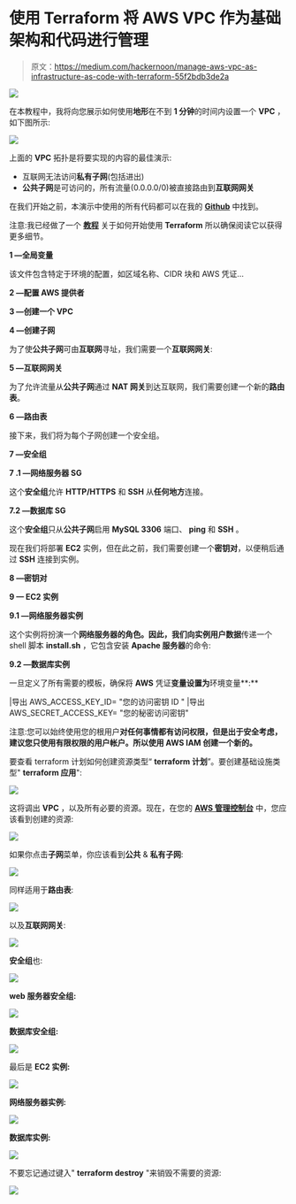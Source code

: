 # 使用 Terraform 将 AWS VPC 作为基础架构和代码进行管理

> 原文：<https://medium.com/hackernoon/manage-aws-vpc-as-infrastructure-as-code-with-terraform-55f2bdb3de2a>

![](img/40663ecc019fcd13d04b71fdfa845c69.png)

在本教程中，我将向您展示如何使用**地形**在不到 **1 分钟**的时间内设置一个 **VPC** ，如下图所示:

![](img/9702d61098bcc6f7777365d61dcb0703.png)

上面的 **VPC** 拓扑是将要实现的内容的最佳演示:

*   互联网无法访问**私有子网**(包括进出)
*   **公共子网**是可访问的，所有流量(0.0.0.0/0)被直接路由到**互联网网关**

在我们开始之前，本演示中使用的所有代码都可以在我的 [**Github**](https://github.com/mlabouardy/terraform-aws-labs) 中找到。

注意:我已经做了一个 [**教程**](http://www.blog.labouardy.com/manage-aws-infrastracture-as-code-with-terraform/) 关于如何开始使用 **Terraform** 所以确保阅读它以获得更多细节。

**1 —全局变量**

该文件包含特定于环境的配置，如区域名称、CIDR 块和 AWS 凭证…

**2 —配置 AWS 提供者**

**3 —创建一个 VPC**

**4 —创建子网**

为了使**公共子网**可由**互联网**寻址，我们需要一个**互联网网关**:

**5 —互联网网关**

为了允许流量从**公共子网**通过 **NAT 网关**到达互联网，我们需要创建一个新的**路由表**。

**6 —路由表**

接下来，我们将为每个子网创建一个安全组。

**7 —安全组**

**7 .1 —网络服务器 SG**

这个**安全组**允许 **HTTP/HTTPS** 和 **SSH** 从**任何地方**连接。

**7.2 —数据库 SG**

这个**安全组**只从**公共子网**启用 **MySQL 3306** 端口、 **ping** 和 **SSH** 。

现在我们将部署 **EC2** 实例，但在此之前，我们需要创建一个**密钥对**，以便稍后通过 **SSH** 连接到实例。

**8 —密钥对**

**9 — EC2 实例**

**9.1 —网络服务器实例**

这个实例将扮演一个**网络服务器的角色。**因此，我们向实例**用户数据**传递一个 shell 脚本 **install.sh** ，它包含安装 **Apache 服务器**的命令:

**9.2 —数据库实例**

一旦定义了所有需要的模板，确保将 **AWS** 凭证**变量设置为**环境变量**:**

|导出 AWS_ACCESS_KEY_ID= "您的访问密钥 ID "
|导出 AWS_SECRET_ACCESS_KEY= "您的秘密访问密钥"

注意:您可以始终使用您的根用户**对任何事情都有访问权限，但是出于安全考虑，建议您只使用有限权限的用户帐户。所以使用 **AWS IAM** 创建一个新的。**

要查看 terraform 计划如何创建资源类型“ **terraform 计划**”。要创建基础设施类型" **terraform 应用**":

[![](img/3c4c9b9369492dbd61351d6e16584935.png)](https://asciinema.org/a/9wqCgDworzVqM4jDSs6cIHCWJ)

这将调出 **VPC** ，以及所有必要的资源。现在，在您的 [**AWS 管理控制台**](https://console.aws.amazon.com/) 中，您应该看到创建的资源:

![](img/40223551e155b0f48a23b973fa920635.png)

如果你点击**子网**菜单，你应该看到**公共** & **私有子网**:

![](img/78ae96b9c1c275f4feb7641a03dc1c88.png)

同样适用于**路由表**:

![](img/ac0a1b1b42f04ca49a950f52eb11cb30.png)

以及**互联网网关**:

![](img/6205cbd2b096ae051b53c83a97b8c760.png)

**安全组**也:

![](img/4a2a580d6c892e2c331dbf63d68551c7.png)

**web 服务器安全组:**

![](img/53970b903b3610b506a4607fa9d38ef2.png)

**数据库安全组:**

![](img/bb616eb8641fa6a6b1ac7cc29f787645.png)

最后是 **EC2 实例:**

![](img/e30a12c062d6c8ca41733feb7b0847c8.png)

**网络服务器实例:**

![](img/20d844be0cf2f1c6b9b971f69a2cab8f.png)

**数据库实例:**

![](img/72974f183e4e24407a9ca5c3759327f7.png)

不要忘记通过键入" **terraform destroy** "来销毁不需要的资源:

[![](img/c917cbac7c4903dca61511fcdef29759.png)](https://asciinema.org/a/0VRbQdMmqVa7E6HhLK0bqTrat)